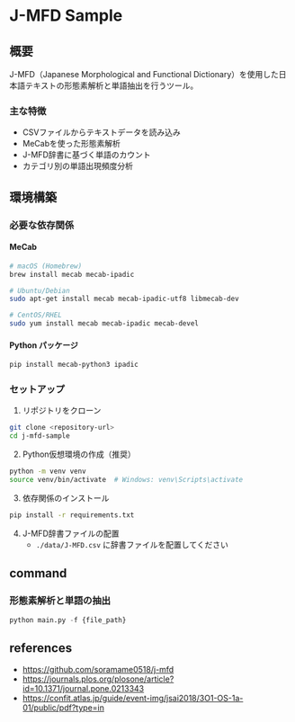 # J-MFD Sample

## 概要

J-MFD（Japanese Morphological and Functional Dictionary）を使用した日本語テキストの形態素解析と単語抽出を行うツール。

### 主な特徴

- CSVファイルからテキストデータを読み込み
- MeCabを使った形態素解析
- J-MFD辞書に基づく単語のカウント
- カテゴリ別の単語出現頻度分析

## 環境構築

### 必要な依存関係

#### MeCab
```bash
# macOS (Homebrew)
brew install mecab mecab-ipadic

# Ubuntu/Debian
sudo apt-get install mecab mecab-ipadic-utf8 libmecab-dev

# CentOS/RHEL
sudo yum install mecab mecab-ipadic mecab-devel
```

#### Python パッケージ
```bash
pip install mecab-python3 ipadic
```

### セットアップ

1. リポジトリをクローン
```bash
git clone <repository-url>
cd j-mfd-sample
```

2. Python仮想環境の作成（推奨）
```bash
python -m venv venv
source venv/bin/activate  # Windows: venv\Scripts\activate
```

3. 依存関係のインストール
```bash
pip install -r requirements.txt
```

4. J-MFD辞書ファイルの配置
   - `./data/J-MFD.csv` に辞書ファイルを配置してください

## command

### 形態素解析と単語の抽出

```python
python main.py -f {file_path}
```

## references
- https://github.com/soramame0518/j-mfd
- https://journals.plos.org/plosone/article?id=10.1371/journal.pone.0213343
- https://confit.atlas.jp/guide/event-img/jsai2018/3O1-OS-1a-01/public/pdf?type=in
